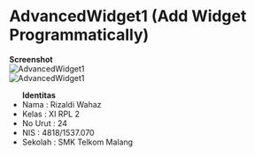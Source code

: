 # AdvancedWidget1 (Add Widget Programmatically)
<b>Screenshot</b><br>
![AdvancedWidget1](https://docs.google.com/uc?id=0B5opNXG3jSUQRE9YTkZpM1lKZmc)
<br>
![AdvancedWidget1](https://docs.google.com/uc?id=0B5opNXG3jSUQZV9LS0N2NWFVSEU)

<ul><b>Identitas</b>
<li>Nama : Rizaldi Wahaz
<li>Kelas : XI RPL 2
<li>No Urut : 24
<li>NIS : 4818/1537.070
<li>Sekolah : SMK Telkom Malang
</ul>
